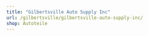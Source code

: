 ```yaml
---
title: "Gilbertsville Auto Supply Inc"
url: /gilbertsville/gilbertsville-auto-supply-inc/
shop: Autoteile
---
```

